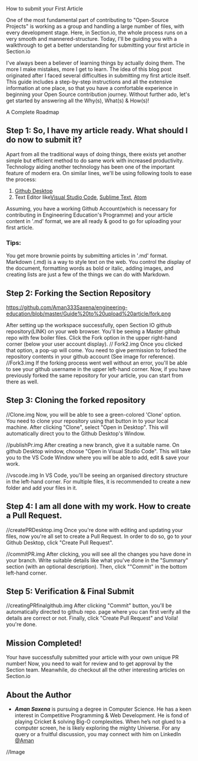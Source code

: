 How to submit your First Article

One of the most fundamental part of contributing to "Open-Source Projects" is working as a group and handling a large number of files, with every development stage. Here, in Section.io, the whole process runs on a very smooth and mannered-structure. Today, I'll be guiding you with a walkthrough to get a better understanding for submitting your first article in Section.io

I've always been a believer of learning things by actually doing them. The more I make mistakes, more I get to learn. The idea of this blog post originated after I faced several difficulties in submitting my first article itself. This guide includes a step-by-step instructions and all the extensive information at one place, so that you have a comfortable experience in beginning your Open Source contribution journey. Without further ado, let's get started by answering all the Why(s), What(s) & How(s)!

A Complete Roadmap

## Step 1: So, I have my article ready. What should I do now to submit it?
Apart from all the traditional ways of doing things, there exists yet another simple but efficient method to do same work with increased productivity. Technology aiding another technology has been one of the important feature of modern era. On similar lines, we'll be using following tools to ease the process:
1. [Github Desktop](https://desktop.github.com/) 
2. Text Editor like[Visual Studio Code](https://code.visualstudio.com/), [Sublime Text](https://www.sublimetext.com/), [Atom](https://atom.io/)

Assuming, you have a working Github Account(which is necessary for contributing in Engineering Education's Programme) and your article content in '.md' format, we are all ready & good to go for uploading your first article.

### Tips: 
   You get more brownie points by submitting articles in '.md' format. Markdown (.md) is a way to style text on the web. You control the display of the document, formatting words as bold or italic, adding images, and creating lists are just a few of the things we can do with Markdown.

## Step 2: Forking the Section Repository

https://github.com/Aman333Saxena/engineering-education/blob/master/Guide%20to%20upload%20article/fork.png

After setting up the workspace successfully, open Section IO github repository(LINK) on your web browser. You'll be seeing a Master github repo with few boiler files. Click the Fork option in the upper right-hand corner (below your user account display).
// Fork2.img
Once you clicked that option, a pop-up will come. You need to give permission to forked the repository contents in your github account (See image for reference).
//Fork3.img
If the forking process went well without an error, you'll be able to see your github username in the upper left-hand corner. Now, if you have previously forked the same repository for your article, you can start from there as well.

## Step 3: Cloning the forked repository
//Clone.img
Now, you will be able to see a green-colored 'Clone' option. You need to clone your repository using that button in to your local machine. After clicking "Clone", select "Open in Desktop". This will automatically direct you to the Github Desktop's Window.

//publishPr.img
After creating a new branch, give it a suitable name. On github Desktop window, choose "Open in Visual Studio Code". This will take you to the VS Code Window where you will be able to add, edit & save your work.

//vscode.img
In VS Code, you'll be seeing an organised directory structure in the left-hand corner. For multiple files, it is recommended to create a new folder and add your files in it.

## Step 4: I am all done with my work. How to create a Pull Request.
//createPRDesktop.img
Once you're done with editing and updating your files, now you're all set to create a Pull Request. In order to do so, go to your Github Desktop, click "Create Pull Request".

//commitPR.img
After clicking, you will see all the changes you have done in your branch. Write suitable details like what you've done in the "Summary" section (with an optional description). Then, click ""Commit" in the bottom left-hand corner.

## Step 5: Verification & Final Submit
//creatingPRfinalgithub.img
After clicking "Commit" button, you'll be automatically directed to github repo. page where you can first verify all the details are correct or not. Finally, click "Create Pull Request" and Voila! you're done.

## Mission Completed!
Your have successfully submitted your article with your own unique PR number! Now, you need to wait for review and to get approval by the Section team. Meanwhile, do checkout all the other interesting articles on Section.io

## About the Author
   - ***Aman Saxena*** is pursuing a degree in Computer Science. He has a keen interest in Competitive Programming & Web Development. He is fond of playing Cricket & solving Big-O complexities. When he’s not glued to a computer screen, he is likely exploring the mighty Universe. For any query or a fruitful discussion, you may connect with him on LinkedIn [@Aman](https://www.linkedin.com/in/amansaxena333/)

//Image
